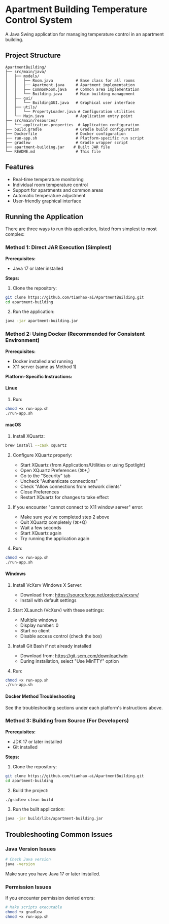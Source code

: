 # Apartment Building Temperature Control System

A Java Swing application for managing temperature control in an apartment building.

## Project Structure

```
ApartmentBuilding/
├── src/main/java/
│   ├── models/
│   │   ├── Room.java          # Base class for all rooms
│   │   ├── Apartment.java     # Apartment implementation
│   │   ├── CommonRoom.java    # Common area implementation
│   │   └── Building.java      # Main building management
│   ├── gui/
│   │   └── BuildingGUI.java   # Graphical user interface
│   ├── utils/
│   │   └── PropertyLoader.java # Configuration utilities
│   └── Main.java              # Application entry point
├── src/main/resources/
│   └── application.properties  # Application configuration
├── build.gradle               # Gradle build configuration
├── Dockerfile                 # Docker configuration
├── run-app.sh                 # Platform-specific run script
├── gradlew                    # Gradle wrapper script
├── apartment-building.jar    # Built JAR file
└── README.md                  # This file
```

## Features

- Real-time temperature monitoring
- Individual room temperature control
- Support for apartments and common areas
- Automatic temperature adjustment
- User-friendly graphical interface

## Running the Application

There are three ways to run this application, listed from simplest to most complex:

### Method 1: Direct JAR Execution (Simplest)

**Prerequisites:**
- Java 17 or later installed

**Steps:**
1. Clone the repository:
```bash
git clone https://github.com/tianhao-ai/ApartmentBuilding.git
cd apartment-building
```
2. Run the application:
```bash
java -jar apartment-building.jar
```

### Method 2: Using Docker (Recommended for Consistent Environment)

**Prerequisites:**
- Docker installed and running
- X11 server (same as Method 1)

**Platform-Specific Instructions:**

#### Linux
1. Run:
```bash
chmod +x run-app.sh
./run-app.sh
```

#### macOS
1. Install XQuartz:
```bash
brew install --cask xquartz
```

2. Configure XQuartz properly:
   - Start XQuartz (from Applications/Utilities or using Spotlight)
   - Open XQuartz Preferences (⌘+,)
   - Go to the "Security" tab
   - Uncheck "Authenticate connections"
   - Check "Allow connections from network clients"
   - Close Preferences
   - Restart XQuartz for changes to take effect

3. If you encounter "cannot connect to X11 window server" error:
   - Make sure you've completed step 2 above
   - Quit XQuartz completely (⌘+Q)
   - Wait a few seconds
   - Start XQuartz again
   - Try running the application again

4. Run:
```bash
chmod +x run-app.sh
./run-app.sh
```

#### Windows
1. Install VcXsrv Windows X Server:
   - Download from: https://sourceforge.net/projects/vcxsrv/
   - Install with default settings

2. Start XLaunch (VcXsrv) with these settings:
   - Multiple windows
   - Display number: 0
   - Start no client
   - Disable access control (check the box)

3. Install Git Bash if not already installed
   - Download from: https://git-scm.com/download/win
   - During installation, select "Use MinTTY" option

4. Run:
```bash
chmod +x run-app.sh
./run-app.sh
```

#### Docker Method Troubleshooting

See the troubleshooting sections under each platform's instructions above.

### Method 3: Building from Source (For Developers)

**Prerequisites:**
- JDK 17 or later installed
- Git installed

**Steps:**
1. Clone the repository:
```bash
git clone https://github.com/tianhao-ai/ApartmentBuilding.git
cd apartment-building
```

2. Build the project:
```bash
./gradlew clean build
```

3. Run the built application:
```bash
java -jar build/libs/apartment-building.jar
```

## Troubleshooting Common Issues


### Java Version Issues
```bash
# Check Java version
java -version
```
Make sure you have Java 17 or later installed.

### Permission Issues
If you encounter permission denied errors:
```bash
# Make scripts executable
chmod +x gradlew
chmod +x run-app.sh
```
